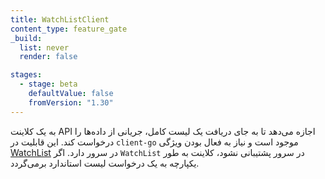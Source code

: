 ```yaml
---
title: WatchListClient
content_type: feature_gate
_build:
  list: never
  render: false

stages:
  - stage: beta
    defaultValue: false
    fromVersion: "1.30"
---
```

به یک کلاینت API اجازه می‌دهد تا به جای دریافت یک لیست کامل، جریانی از داده‌ها را درخواست کند.
این قابلیت در `client-go` موجود است و نیاز به فعال بودن ویژگی 
[WatchList](/docs/reference/command-line-tools-reference/feature-gates/) در سرور دارد.
اگر `WatchList` در سرور پشتیبانی نشود، کلاینت به طور یکپارچه به یک درخواست لیست استاندارد برمی‌گردد.
